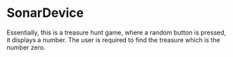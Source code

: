 # SonarDevice
Essentially, this is a treasure hunt game, where a random button is pressed, it displays a number. The user is required to find the treasure which is the number zero.
